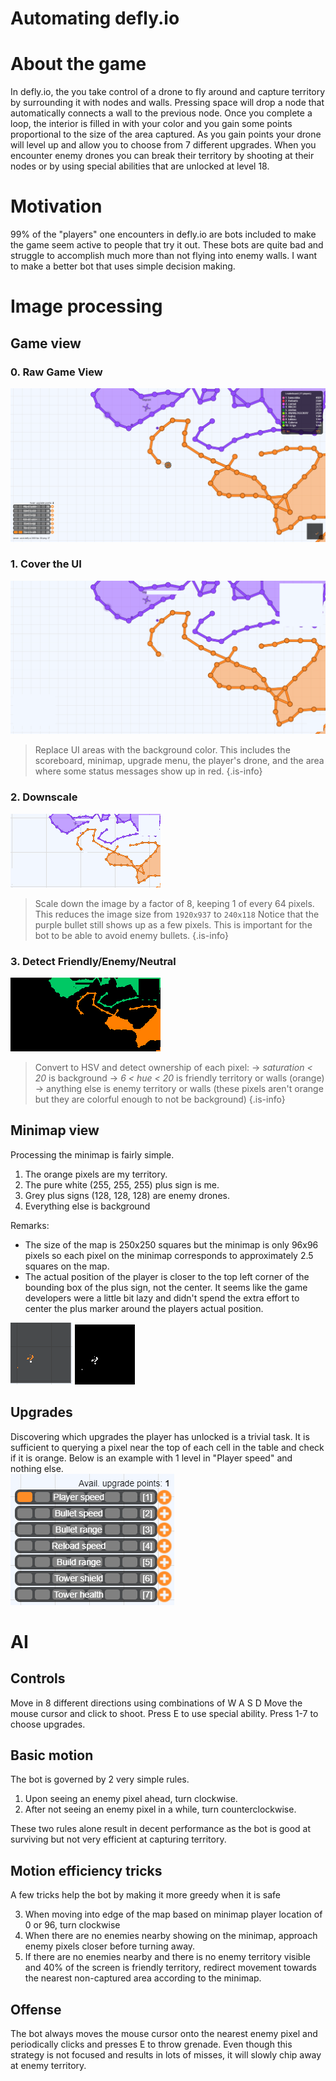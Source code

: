 # Automating defly.io

# About the game
In defly.io, the you take control of a drone to fly around and capture territory by surrounding it with nodes and walls. Pressing space will drop a node that automatically connects a wall to the previous node. Once you complete a loop, the interior is filled in with your color and you gain some points proportional to the size of the area captured. As you gain points your drone will level up and allow you to choose from 7 different upgrades. When you encounter enemy drones you can break their territory by shooting at their nodes or by using special abilities that are unlocked at level 18. 


# Motivation
99% of the "players" one encounters in defly.io are bots included to make the game seem active to people that try it out. These bots are quite bad and struggle to accomplish much more than not flying into enemy walls. I want to make a better bot that uses simple decision making.



# Image processing 


## Game view

### 0. Raw Game View

![imagebeforeedits.png](/technical/deflyio/imagebeforeedits.png)

### 1. Cover the UI

![rgbimage.png](/technical/deflyio/rgbimage.png)

> Replace UI areas with the background color.
This includes the scoreboard, minimap, upgrade menu, the player's drone, and the area where some status messages show up in red.
{.is-info}

### 2. Downscale

![reducedsize.png](/technical/deflyio/reducedsize.png)

> Scale down the image by a factor of 8, keeping 1 of every 64 pixels. This reduces the image size from `1920x937` to `240x118`
Notice that the purple bullet still shows up as a few pixels. This is important for the bot to be able to avoid enemy bullets.
{.is-info}

### 3. Detect Friendly/Enemy/Neutral

![hsvimage.png](/technical/deflyio/hsvimage.png)

> Convert to HSV and detect ownership of each pixel:
→ *_saturation_ < 20* is background
→ *6 < _hue_ < 20* is friendly territory or walls (orange)
→ anything else is enemy territory or walls (these pixels aren't orange but they are colorful enough to not be background)
{.is-info}


## Minimap view

Processing the minimap is fairly simple.
1. The orange pixels are my territory.
2. The pure white (255, 255, 255) plus sign is me.
3. Grey plus signs (128, 128, 128) are enemy drones.
4. Everything else is background

Remarks:
- The size of the map is 250x250 squares but the minimap is only 96x96 pixels so each pixel on the minimap corresponds to approximately 2.5 squares on the map.
- The actual position of the player is closer to the top left corner of the bounding box of the plus sign, not the center. It seems like the game developers were a little bit lazy and didn't spend the extra effort to center the plus marker around the players actual position.

![unprocessedminimap.png](/technical/deflyio/unprocessedminimap.png) ![minimapimage.png](/technical/deflyio/minimapimage.png)

## Upgrades

Discovering which upgrades the player has unlocked is a trivial task. 
It is sufficient to querying a pixel near the top of each cell in the table and check if it is orange.
Below is an example with 1 level in "Player speed" and nothing else.  
![upgrades.png](/technical/deflyio/upgrades.png)

# AI

## Controls
Move in 8 different directions using combinations of W A S D
Move the mouse cursor and click to shoot.
Press E to use special ability.
Press 1-7 to choose upgrades.


## Basic motion
The bot is governed by 2 very simple rules. 
1. Upon seeing an enemy pixel ahead, turn clockwise. 
2. After not seeing an enemy pixel in a while, turn counterclockwise.

These two rules alone result in decent performance as the bot is good at surviving but not very efficient at capturing territory. 

## Motion efficiency tricks
A few tricks help the bot by making it more greedy when it is safe

3. When moving into edge of the map based on minimap player location of 0 or 96, turn clockwise
4. When there are no enemies nearby showing on the minimap, approach enemy pixels closer before turning away.
5. If there are no enemies nearby and there is no enemy territory visible and 40% of the screen is friendly territory, redirect movement towards the nearest non-captured area according to the minimap.

## Offense

The bot always moves the mouse cursor onto the nearest enemy pixel and periodically clicks and presses E to throw grenade.
Even though this strategy is not focused and results in lots of misses, it will slowly chip away at enemy territory. 

